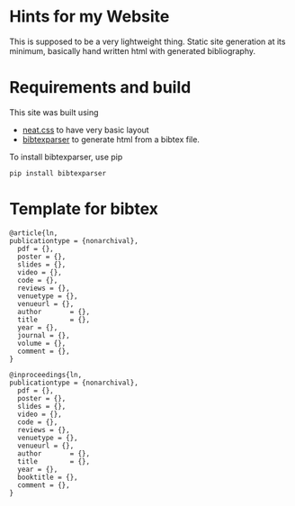 # Hints for my Website

This is supposed to be a very lightweight thing. 
Static site generation at its minimum, basically hand written html with generated bibliography.


# Requirements and build

This site was built using

- [neat.css](https://neat.joeldare.com) to have very basic layout
- [bibtexparser](bibtexparser.readthedocs.org) to generate html from a bibtex file.

To install bibtexparser, use pip

```pip install bibtexparser```



# Template for bibtex

```
@article{ln,
publicationtype = {nonarchival},
  pdf = {},
  poster = {},
  slides = {},
  video = {},
  code = {},
  reviews = {},
  venuetype = {},
  venueurl = {},
  author       = {},
  title        = {},
  year = {},
  journal = {},
  volume = {}, 
  comment = {},
}
```

```
@inproceedings{ln,
publicationtype = {nonarchival},
  pdf = {},
  poster = {},
  slides = {},
  video = {},
  code = {},
  reviews = {},
  venuetype = {},
  venueurl = {},
  author       = {},
  title        = {},
  year = {},
  booktitle = {}, 
  comment = {},
}
```